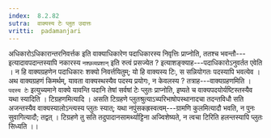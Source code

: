 ```yaml
---
index:  8.2.82
sutra:  वाक्यस्य टेः प्लुत उदात्तः
vritti:  padamanjari
---
```


अधिकारोऽधिकारान्तरनिवर्त्तक इति वाक्याधिकारेण पदाधिकारस्य निवृत्तिः प्राप्नोति, ततश्च भवन्तौ---इत्यादावपदान्तस्यापि नकारस्य `नश्छव्यप्रशान्` इति रुत्वं प्रसज्येत ? इत्याशङ्क्याह---पदाधिकारोऽनुवर्तत एवेति । न हि वाक्यग्रहणेन पदाधिकारः शक्यो निवर्त्तयितुम्; यो हि वाक्यस्य टिः, स सन्नियोगतः पदस्यापि भवत्येव ।
अथ वाक्यग्रहणं किमर्थम्, यावता वाक्यस्थस्यैव पदस्य प्रयोगः, न केवलस्य ? तत्राह---वाक्यग्रहणमिति । `पदस्य टेः` इत्युच्यमाने वाक्ये यावन्ति पदानि तेषां सर्वषां टेः प्लुतः प्राप्नोति, इष्यते च वाक्यपदयोर्यष्टिस्तस्यैव यथा स्यादिति ।
टिग्रहणमित्यादि । असति टिग्रहणे प्लुतश्रुत्याऽच्परिभाषोपस्थानादचा तदन्तविधौ सति अजन्तस्यैव वाक्यस्यालोऽन्त्यस्य प्लुतः स्यात्; यथा नपुंसकह्रस्वत्वम्---ग्रामणि कुलमित्यादौ भवति, न पुनः सुवागित्यादौ; तद्वत् । टिग्रहणे तु सति तदुपादानसामर्थ्याट्टिना अज्विशेष्यते, न त्वचा टिरिति हलन्तस्यापि प्लुतः सिध्यति ।।
